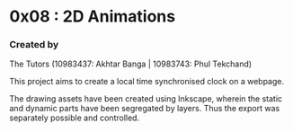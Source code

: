 # 0x08 : 2D Animations 


### Created by
The Tutors (10983437: Akhtar Banga | 10983743: Phul Tekchand)

This project aims to create a local time synchronised
clock on a webpage.

The drawing assets have been created using Inkscape,
wherein the static and dynamic parts have been
segregated by layers.  Thus the export was separately
possible and controlled.
